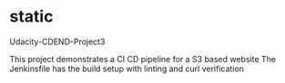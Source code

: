 # static
 Udacity-CDEND-Project3

This project demonstrates a CI CD pipeline for a S3 based website
The Jenkinsfile has the build setup with linting and curl verification

